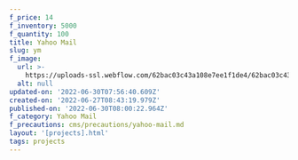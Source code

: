 ```yaml
---
f_price: 14
f_inventory: 5000
f_quantity: 100
title: Yahoo Mail
slug: ym
f_image:
  url: >-
    https://uploads-ssl.webflow.com/62bac03c43a108e7ee1f1de4/62bac03c43a10838ef1f1e1b_3.png
  alt: null
updated-on: '2022-06-30T07:56:40.609Z'
created-on: '2022-06-27T08:43:19.979Z'
published-on: '2022-06-30T08:00:22.964Z'
f_category: Yahoo Mail
f_precautions: cms/precautions/yahoo-mail.md
layout: '[projects].html'
tags: projects
---
```



